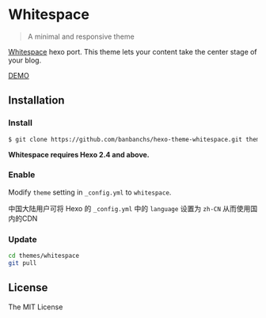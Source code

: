# Whitespace #

> A minimal and responsive theme

[Whitespace](https://github.com/lucaslew/whitespace) hexo port.
This theme lets your content take the center stage of your blog.

[DEMO](http://whitespace.banbanchs.info/)

## Installation ##

### Install ###

``` bash
$ git clone https://github.com/banbanchs/hexo-theme-whitespace.git themes/whitespace
```

**Whitespace requires Hexo 2.4 and above.**

### Enable ###

Modify `theme` setting in `_config.yml` to `whitespace`.

中国大陆用户可将 Hexo 的 `_config.yml` 中的 `language` 设置为 `zh-CN` 从而使用国内的CDN

### Update

``` bash
cd themes/whitespace
git pull
```

## License ##

The MIT License
